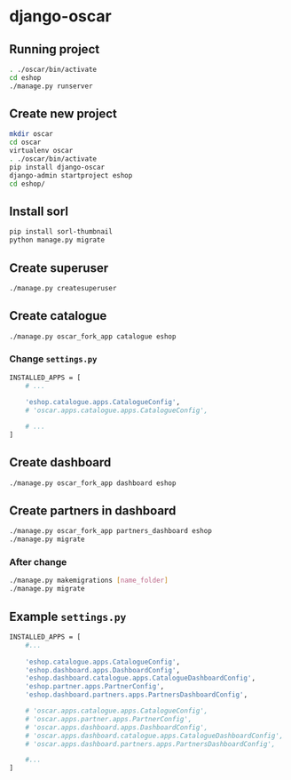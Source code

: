 # django-oscar

## Running project

```bash
. ./oscar/bin/activate
cd eshop
./manage.py runserver
```

## Create new project

```bash
mkdir oscar
cd oscar
virtualenv oscar
. ./oscar/bin/activate
pip install django-oscar
django-admin startproject eshop
cd eshop/
```

## Install sorl

```bash
pip install sorl-thumbnail
python manage.py migrate
```

## Create superuser

```bash
./manage.py createsuperuser
```

## Create catalogue

```bash
./manage.py oscar_fork_app catalogue eshop
```

### Change `settings.py`

```bash
INSTALLED_APPS = [
    # ...
    
    'eshop.catalogue.apps.CatalogueConfig',
    # 'oscar.apps.catalogue.apps.CatalogueConfig',

    # ...
]
```

## Create dashboard

```bash
./manage.py oscar_fork_app dashboard eshop
```

## Create partners in dashboard

```bash
./manage.py oscar_fork_app partners_dashboard eshop
./manage.py migrate
```

### After change

```bash
./manage.py makemigrations [name_folder]
./manage.py migrate
```

## Example `settings.py`
```bash
INSTALLED_APPS = [
    #...
    
    'eshop.catalogue.apps.CatalogueConfig',
    'eshop.dashboard.apps.DashboardConfig',
    'eshop.dashboard.catalogue.apps.CatalogueDashboardConfig',
    'eshop.partner.apps.PartnerConfig',
    'eshop.dashboard.partners.apps.PartnersDashboardConfig',

    # 'oscar.apps.catalogue.apps.CatalogueConfig',
    # 'oscar.apps.partner.apps.PartnerConfig',
    # 'oscar.apps.dashboard.apps.DashboardConfig',
    # 'oscar.apps.dashboard.catalogue.apps.CatalogueDashboardConfig',
    # 'oscar.apps.dashboard.partners.apps.PartnersDashboardConfig',

    #...
]
```